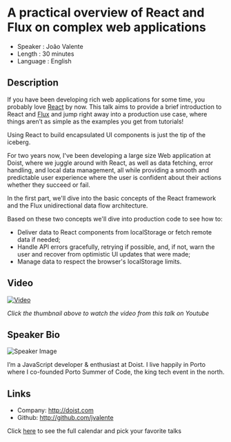 A practical overview of React and Flux on complex web applications
========================

* Speaker   : João Valente
* Length    : 30 minutes
* Language  : English

Description
-----------

If you have been developing rich web applications for some time, you probably love [React](https://facebook.github.io/react/) by now. This talk aims to provide a brief introduction to React and [Flux](https://facebook.github.io/flux/) and jump right away into a production use case, where things aren’t as simple as the examples you get from tutorials!

Using React to build encapsulated UI components is just the tip of the iceberg.

For two years now, I've been developing a large size Web application at Doist, where we juggle around with React, as well as data fetching, error handling, and local data management, all while providing a smooth and predictable user experience where the user is confident about their actions whether they succeed or fail.

In the first part, we'll dive into the basic concepts of the React framework and the Flux unidirectional data flow architecture.

Based on these two concepts we'll dive into production code to see how to:

- Deliver data to React components from localStorage or fetch remote data if needed;
- Handle API errors gracefully, retrying if possible, and, if not, warn the user and recover from optimistic UI updates that were made;
- Manage data to respect the browser's localStorage limits.


Video
-----

[![Video](https://img.youtube.com/vi/ce4zvLmrSqs/maxresdefault.jpg)](https://www.youtube.com/watch?v=ce4zvLmrSqs)

_Click the thumbnail above to watch the video from this talk on Youtube_

Speaker Bio
-----------

![Speaker Image](https://avatars3.githubusercontent.com/u/40036?v=3&s=460)

I’m a JavaScript developer & enthusiast at Doist. I live happily in Porto where I co-founded Porto Summer of Code, the king tech event in the north.

Links
-----

* Company: http://doist.com
* Github: http://github.com/jvalente

Click [here][1] to see the full calendar and pick your favorite talks

[1]: https://pixels.camp/schedule/
